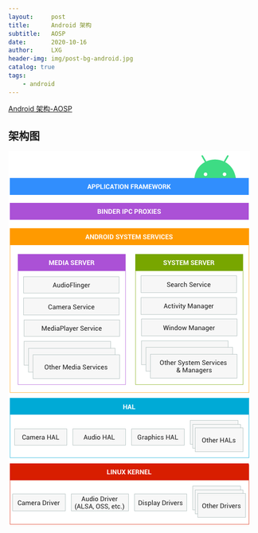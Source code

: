 ```yaml
---
layout:     post
title:      Android 架构
subtitle:   AOSP
date:       2020-10-16
author:     LXG
header-img: img/post-bg-android.jpg
catalog: true
tags:
    - android
---
```


[Android 架构-AOSP](https://source.android.google.cn/devices/architecture?hl=zh-cn)

## 架构图

![ape_fwk_all](/images/android_r/ape_fwk_all.png)




